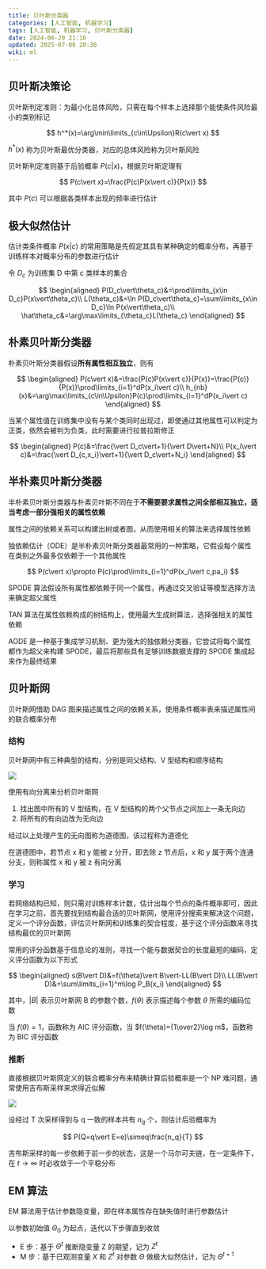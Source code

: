 ```yaml
---
title: 贝叶斯分类器
categories: [人工智能, 机器学习]
tags: [人工智能, 机器学习, 贝叶斯分类器]
date: 2024-06-29 21:16
updated: 2025-07-06 20:38
wiki: ml
---
```

## 贝叶斯决策论

贝叶斯判定准则：为最小化总体风险，只需在每个样本上选择那个能使条件风险最小的类别标记

$$
h^*(x)=\arg\min\limits_{c\in\Upsilon}R(c\vert x)
$$

$h^*(x)$ 称为贝叶斯最优分类器，对应的总体风险称为贝叶斯风险

贝叶斯判定准则基于后验概率 $P(c\vert x)$，根据贝叶斯定理有

$$
P(c\vert x)=\frac{P(c)P(x\vert c)}{P(x)}
$$

其中 $P(c)$ 可以根据各类样本出现的频率进行估计

## 极大似然估计

估计类条件概率 $P(x\vert c)$ 的常用策略是先假定其具有某种确定的概率分布，再基于训练样本对概率分布的参数进行估计

令 $D_c$ 为训练集 D 中第 c 类样本的集合

$$
\begin{aligned}
P(D_c\vert\theta_c)&=\prod\limits_{x\in D_c}P(x\vert\theta_c)\\
L(\theta_c)&=\ln P(D_c\vert\theta_c)=\sum\limits_{x\in D_c}\ln P(x\vert\theta_c)\\
\hat\theta_c&=\arg\max\limits_{\theta_c}L(\theta_c)
\end{aligned}
$$

## 朴素贝叶斯分类器

朴素贝叶斯分类器假设**所有属性相互独立**，则有

$$
\begin{aligned}
P(c\vert x)&=\frac{P(c)P(x\vert c)}{P(x)}=\frac{P(c)}{P(x)}\prod\limits_{i=1}^dP(x_i\vert c)\\
h_{nb}(x)&=\arg\max\limits_{c\in\Upsilon}P(c)\prod\limits_{i=1}^dP(x_i\vert c)
\end{aligned}
$$

当某个属性值在训练集中没有与某个类同时出现过，即使通过其他属性可以判定为正类，依然会被判为负类，此时需要进行拉普拉斯修正

$$
\begin{aligned}
P(c)&=\frac{\vert D_c\vert+1}{\vert D\vert+N}\\
P(x_i\vert c)&=\frac{\vert D_{c,x_i}\vert+1}{\vert D_c\vert+N_i}
\end{aligned}
$$

## 半朴素贝叶斯分类器

半朴素贝叶斯分类器与朴素贝叶斯不同在于**不需要要求属性之间全部相互独立，适当考虑一部分强相关的属性依赖**

属性之间的依赖关系可以构建出树或者图，从而使用相关的算法来选择属性依赖

独依赖估计（ODE）是半朴素贝叶斯分类器最常用的一种策略，它假设每个属性在类别之外最多仅依赖于一个其他属性

$$
P(c\vert x)\propto P(c)\prod\limits_{i=1}^dP(x_i\vert c,pa_i)
$$

SPODE 算法假设所有属性都依赖于同一个属性，再通过交叉验证等模型选择方法来确定超父属性

TAN 算法在属性依赖构成的树结构上，使用最大生成树算法，选择强相关的属性依赖

AODE 是一种基于集成学习机制、更为强大的独依赖分类器，它尝试将每个属性都作为超父来构建 SPODE，最后将那些具有足够训练数据支撑的 SPODE 集成起来作为最终结果

## 贝叶斯网

贝叶斯网借助 DAG 图来描述属性之间的依赖关系，使用条件概率表来描述属性间的联合概率分布

### 结构

贝叶斯网中有三种典型的结构，分别是同父结构、V 型结构和顺序结构

![](ml-贝叶斯-1751805490308.png)

使用有向分离来分析贝叶斯网

1. 找出图中所有的 V 型结构，在 V 型结构的两个父节点之间加上一条无向边
2. 将所有的有向边改为无向边

经过以上处理产生的无向图称为道德图，该过程称为道德化

在道德图中，若节点 x 和 y 能被 z 分开，即去除 z 节点后，x 和 y 属于两个连通分支，则称属性 x 和 y 被 z 有向分离

### 学习

若网络结构已知，则只需对训练样本计数，估计出每个节点的条件概率即可，因此在学习之前，首先要找到结构最合适的贝叶斯网，使用评分搜索来解决这个问题，定义一个评分函数，评估贝叶斯网和训练集的契合程度，基于这个评分函数来寻找结构最优的贝叶斯网

常用的评分函数基于信息论的准则，寻找一个能与数据契合的长度最短的编码，定义评分函数为以下形式

$$
\begin{aligned}
s(B\vert D)&=f(\theta)\vert B\vert-LL(B\vert D)\\
LL(B\vert D)&=\sum\limits_{i=1}^m\log P_B(x_i)
\end{aligned}
$$

其中，$\vert B\vert$ 表示贝叶斯网 B 的参数个数，$f(\theta)$ 表示描述每个参数 $\theta$ 所需的编码位数

当 $f(\theta)=1$，函数称为 AIC 评分函数，当 $f(\theta)={1\over2}\log m$，函数称为 BIC 评分函数

### 推断

直接根据贝叶斯网定义的联合概率分布来精确计算后验概率是一个 NP 难问题，通常使用吉布斯采样来求得近似解

![](ml-贝叶斯-1751805502088.png)

设经过 T 次采样得到与 q 一致的样本共有 $n_q$ 个，则估计后验概率为

$$
P(Q=q\vert E=e)\simeq\frac{n_q}{T}
$$

吉布斯采样的每一步依赖于前一步的状态，这是一个马尔可夫链，在一定条件下，在 $t\rightarrow\infty$ 时必收敛于一个平稳分布

## EM 算法

EM 算法用于估计参数隐变量，即在样本属性存在缺失值时进行参数估计

以参数初始值 $\Theta_0$ 为起点，迭代以下步骤直到收敛

- E 步：基于 $\Theta^t$ 推断隐变量 Z 的期望，记为 $Z^t$
- M 步：基于已观测变量 $X$ 和 $Z^t$ 对参数 $\Theta$ 做极大似然估计，记为 $\Theta^{t+1}$
